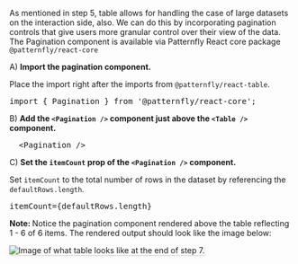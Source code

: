 As mentioned in step 5, table allows for handling the case of large datasets on the interaction side, also. We can do this by incorporating pagination controls that give users more granular control over their view of the data. The Pagination component is available via Patternfly React core package `@patternfly/react-core`

A) <strong>Import the pagination component.</strong>

Place the import right after the imports from  `@patternfly/react-table`.

<pre class="file">
import { Pagination } from '@patternfly/react-core';
</pre>

B) <strong>Add the `<Pagination />` component just above the `<Table />` component.</strong>

<pre class="file">
  &lt;Pagination /&gt;
</pre>

C) <strong>Set the `itemCount` prop of the `<Pagination />` component.</strong>

Set `itemCount` to the total number of rows in the dataset by referencing the `defaultRows.length`.

<pre class="file">
itemCount={defaultRows.length}
</pre>

<strong>Note: </strong> Notice the pagination component rendered above the table reflecting 1 - 6 of 6 items. The rendered output should look like the image below:

<img src="table-intro/assets/step-7-complete.png" alt="Image of what table looks like at the end of step 7." style="box-shadow: rgba(3, 3, 3, 0.2) 0px 1.25px 2.5px 0px;" />
